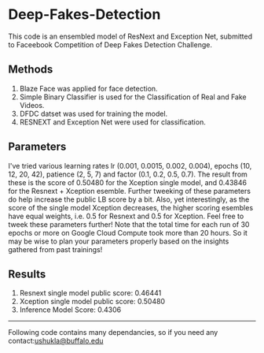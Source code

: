 # Deep-Fakes-Detection
This code is an ensembled model of ResNext and Exception Net, submitted to Faceebook Competition of Deep Fakes Detection Challenge.

## Methods
1. Blaze Face was applied for face detection.
2. Simple Binary Classifier is used for the Classification of Real and Fake Videos.
3. DFDC datset was used for training the model.
4. RESNEXT and Exception Net were used for classification.

## Parameters
I've tried various learning rates lr (0.001, 0.0015, 0.002, 0.004), epochs (10, 12, 20, 42), patience (2, 5, 7) and factor (0.1, 0.2, 0.5, 0.7). 
The result from these is the score of 0.50480 for the Xception single model, and 0.43846 for the Resnext + Xception esemble. 
Further tweeking of these parameters do help increase the public LB score by a bit. Also, yet interestingly, as the score of the single model Xception decreases, the higher scoring esembles have equal weights, i.e. 0.5 for Resnext and 0.5 for Xception.
Feel free to tweek these parameters further! Note that the total time for each run of 30 epochs or more on Google Cloud Compute took more than 20 hours. 
So it may be wise to plan your parameters properly based on the insights gathered from past trainings!

## Results
1. Resnext single model public score: 0.46441
2. Xception single model public score: 0.50480
3. Inference Model Score: 0.4306
---------------------------------------------------------------------------------------------------------------------------------------------------------------------------------

Following code contains many dependancies, so if you need any contact:ushukla@buffalo.edu





